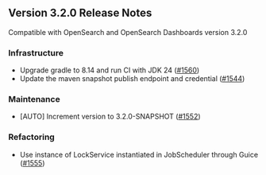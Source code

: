 ## Version 3.2.0 Release Notes

Compatible with OpenSearch and OpenSearch Dashboards version 3.2.0

### Infrastructure
* Upgrade gradle to 8.14 and run CI with JDK 24 ([#1560](https://github.com/opensearch-project/security-analytics/pull/1560))
* Update the maven snapshot publish endpoint and credential ([#1544](https://github.com/opensearch-project/security-analytics/pull/1544))

### Maintenance
* [AUTO] Increment version to 3.2.0-SNAPSHOT ([#1552](https://github.com/opensearch-project/security-analytics/pull/1552))

### Refactoring
* Use instance of LockService instantiated in JobScheduler through Guice ([#1555](https://github.com/opensearch-project/security-analytics/pull/1555))